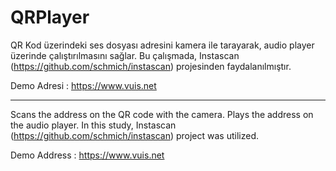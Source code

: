 # QRPlayer

QR Kod üzerindeki ses dosyası adresini kamera ile tarayarak, audio player üzerinde çalıştırılmasını sağlar.
Bu çalışmada, Instascan (https://github.com/schmich/instascan) projesinden faydalanılmıştır.


Demo Adresi : https://www.vuis.net

---------------------

Scans the address on the QR code with the camera. Plays the address on the audio player. In this study, Instascan (https://github.com/schmich/instascan) project was utilized.


Demo Address : https://www.vuis.net

